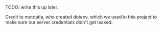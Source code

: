 TODO: write this up later.

Credit to motdatla, who created dotenv, which we used in this project to make sure our server credentials didn't get leaked.